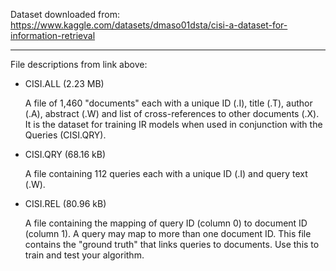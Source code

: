 Dataset downloaded from:  
https://www.kaggle.com/datasets/dmaso01dsta/cisi-a-dataset-for-information-retrieval

---

File descriptions from link above:

- CISI.ALL (2.23 MB)

    A file of 1,460 "documents" each with a unique ID (.I), title (.T), author (.A), abstract (.W) and list of cross-references to other documents (.X). It is the dataset for training IR models when used in conjunction with the Queries (CISI.QRY).

- CISI.QRY (68.16 kB)

    A file containing 112 queries each with a unique ID (.I) and query text (.W).

- CISI.REL (80.96 kB)

    A file containing the mapping of query ID (column 0) to document ID (column 1). A query may map to more than one document ID. This file contains the "ground truth" that links queries to documents. Use this to train and test your algorithm.
